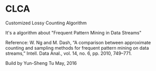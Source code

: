 # CLCA
Customized Lossy Counting Algorithm

It's a algorithm about "Frequent Pattern Mining in Data Streams"

Reference:
W. Ng and M. Dash, “A comparison between approximate counting and sampling methods for frequent pattern mining on data streams,” Intell. Data Anal., vol. 14, no. 6, pp. 2010, 749–771.

Build by Yun-Sheng Tu
May, 2016
